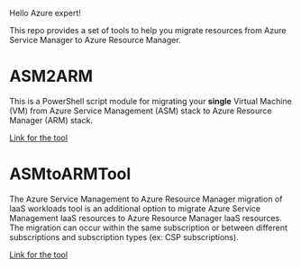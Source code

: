 Hello Azure expert!

This repo provides a set of tools to help you migrate resources from Azure Service Manager to Azure Resource Manager.

# ASM2ARM

This is a PowerShell script module for migrating your **single** Virtual Machine (VM) from Azure Service Management (ASM) stack to Azure Resource Manager (ARM) stack. 

[Link for the tool](../../tree/master/asm2arm)

# ASMtoARMTool

The Azure Service Management to Azure Resource Manager migration of IaaS workloads tool is an additional option to migrate Azure Service Management IaaS resources to Azure Resource Manager IaaS resources. The migration can occur within the same subscription or between different subscriptions and subscription types (ex: CSP subscriptions).

[Link for the tool](../../tree/master/asmtoarmtool)
